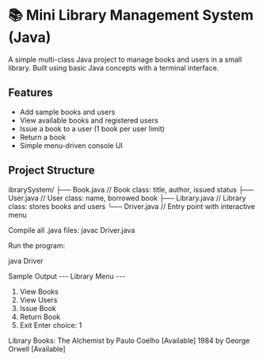 # 📚 Mini Library Management System (Java)

A simple multi-class Java project to manage books and users in a small library. Built using basic Java concepts with a terminal interface.

##  Features

- Add sample books and users
- View available books and registered users
- Issue a book to a user (1 book per user limit)
- Return a book
- Simple menu-driven console UI

##  Project Structure
ibrarySystem/
├── Book.java // Book class: title, author, issued status
├── User.java // User class: name, borrowed book
├── Library.java // Library class: stores books and users
└── Driver.java // Entry point with interactive menu

Compile all .java files:
javac Driver.java


Run the program:

java Driver


 Sample Output
--- Library Menu ---
1. View Books
2. View Users
3. Issue Book
4. Return Book
0. Exit
Enter choice: 1

Library Books:
The Alchemist by Paulo Coelho [Available]
1984 by George Orwell [Available]

